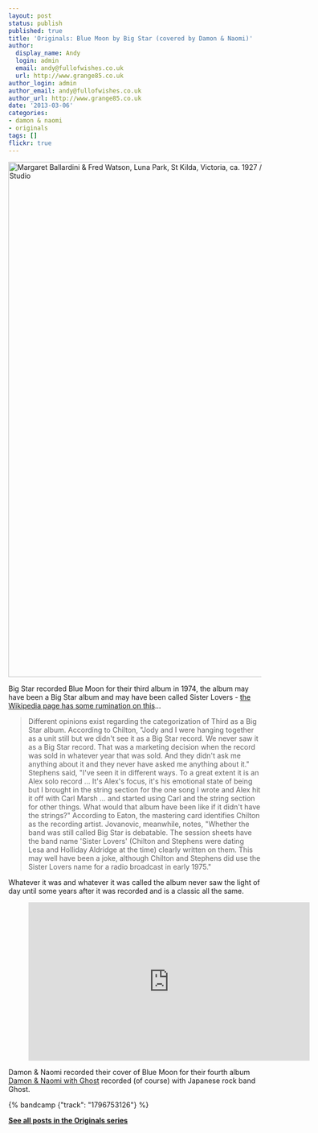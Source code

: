```yaml
---
layout: post
status: publish
published: true
title: 'Originals: Blue Moon by Big Star (covered by Damon & Naomi)'
author:
  display_name: Andy
  login: admin
  email: andy@fullofwishes.co.uk
  url: http://www.grange85.co.uk
author_login: admin
author_email: andy@fullofwishes.co.uk
author_url: http://www.grange85.co.uk
date: '2013-03-06'
categories:
- damon & naomi
- originals
tags: []
flickr: true
---
```

<a data-flickr-embed="true"  href="https://www.flickr.com/photos/statelibraryofnsw/3419357179/" title="Margaret Ballardini &amp; Fred Watson, Luna Park, St Kilda, Victoria, ca. 1927 / photographed by M D True, Electric Studio"><img src="https://live.staticflickr.com/3307/3419357179_e61de71f00_b.jpg" width="791" height="1024" alt="Margaret Ballardini &amp; Fred Watson, Luna Park, St Kilda, Victoria, ca. 1927 / photographed by M D True, Electric Studio"></a>

Big Star recorded Blue Moon for their third album in 1974, the album may have been a Big Star album and may have been called Sister Lovers - <a href="http://en.wikipedia.org/wiki/Third/Sister_Lovers">the Wikipedia page has some rumination on this</a>...</p>
<blockquote><p>Different opinions exist regarding the categorization of Third as a Big Star album. According to Chilton, "Jody and I were hanging together as a unit still but we didn't see it as a Big Star record. We never saw it as a Big Star record. That was a marketing decision when the record was sold in whatever year that was sold. And they didn't ask me anything about it and they never have asked me anything about it." Stephens said, "I've seen it in different ways. To a great extent it is an Alex solo record ... It's Alex's focus, it's his emotional state of being but I brought in the string section for the one song I wrote and Alex hit it off with Carl Marsh ... and started using Carl and the string section for other things. What would that album have been like if it didn't have the strings?" According to Eaton, the mastering card identifies Chilton as the recording artist. Jovanovic, meanwhile, notes, "Whether the band was still called Big Star is debatable. The session sheets have the band name 'Sister Lovers' (Chilton and Stephens were dating Lesa and Holliday Aldridge at the time) clearly written on them. This may well have been a joke, although Chilton and Stephens did use the Sister Lovers name for a radio broadcast in early 1975."</p></blockquote>
<p>Whatever it was and whatever it was called the album never saw the light of day until some years after it was recorded and is a classic all the same.</p>
<figure class="caption aligncenter"><iframe width="560" height="315" src="https://www.youtube.com/embed/Ub9N8IP8hao" frameborder="0" allowfullscreen></iframe><figcaption class="caption-text"></figcaption></figure>
<p>Damon & Naomi recorded their cover of Blue Moon for their fourth album <a href="https://damonandnaomi.bandcamp.com/album/damon-naomi-with-ghost">Damon & Naomi with Ghost</a> recorded (of course) with Japanese rock band Ghost.</p>

{% bandcamp {"track": "1796753126"} %}

<p><strong><a href="/category/originals/" title="List: Originals">See all posts in the Originals series</a></strong></p>
